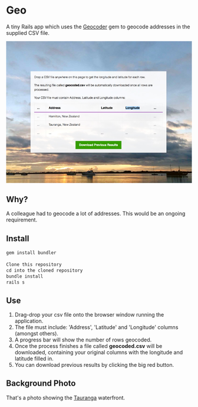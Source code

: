 # Geo

A tiny Rails app which uses the [Geocoder](https://github.com/alexreisner/geocoder) gem to geocode addresses in the supplied CSV file.

![Application screenshot](/screenshot_geo.jpg)

## Why?

A colleague had to geocode a lot of addresses. This would be an ongoing requirement.

## Install

```
gem install bundler

Clone this repository
cd into the cloned repository
bundle install
rails s
```

## Use

1. Drag-drop your csv file onto the browser window running the application.
2. The file must include: 'Address', 'Latitude' and 'Longitude' columns (amongst others).
3. A progress bar will show the number of rows geocoded.
4. Once the process finishes a file called **geocoded.csv** will be downloaded, containing your original columns with the longitude and latitude filled in.
5. You can download previous results by clicking the big red button.

## Background Photo

That's a photo showing the [Tauranga](https://goo.gl/maps/oPTfytTSwTK2) waterfront.
